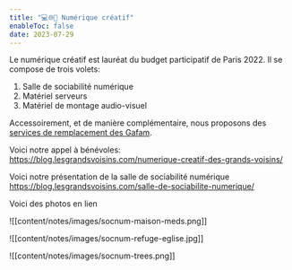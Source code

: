```yaml
---
title: "💻🌐🎦 Numérique créatif"
enableToc: false
date: 2023-07-29
---
```


Le numérique créatif est lauréat du budget participatif de Paris 2022. Il se compose de trois volets:

1. Salle de sociabilité numérique
2. Matériel serveurs
3. Matériel de montage audio-visuel

Accessoirement, et de manière complémentaire, nous proposons des [services de remplacement des Gafam](services.md).

Voici notre appel à bénévoles:
https://blog.lesgrandsvoisins.com/numerique-creatif-des-grands-voisins/

Voici notre présentation de la salle de sociabilité numérique
https://blog.lesgrandsvoisins.com/salle-de-sociabilite-numerique/

Voici des photos en lien

![[content/notes/images/socnum-maison-meds.png]]

![[content/notes/images/socnum-refuge-eglise.jpg]]

![[content/notes/images/socnum-trees.png]]
